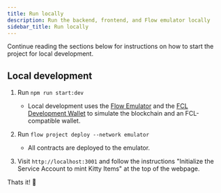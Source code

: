 ```yaml
---
title: Run locally
description: Run the backend, frontend, and Flow emulator locally
sidebar_title: Run locally
---
```


Continue reading the sections below for instructions on how to start the project for local development.

## Local development

1.  Run `npm run start:dev`

    - Local development uses the [Flow Emulator](https://docs.onflow.org/emulator/) and the [FCL Development Wallet](https://github.com/onflow/fcl-dev-wallet) to simulate the blockchain and an FCL-compatible wallet.

2.  Run `flow project deploy --network emulator`

    - All contracts are deployed to the emulator.

3.  Visit `http://localhost:3001` and follow the instructions "Initialize the Service Account to mint Kitty Items" at the top of the webpage.

Thats it! 🏁
